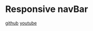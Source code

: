 # Responsive navBar

[github](https://github.com/john-smilga/javascript-basic-projects/tree/master/04-navbar/final)
[youtube](https://youtu.be/3PHXvlpOkf4?si=QG3PY5hBt21nUFdw)